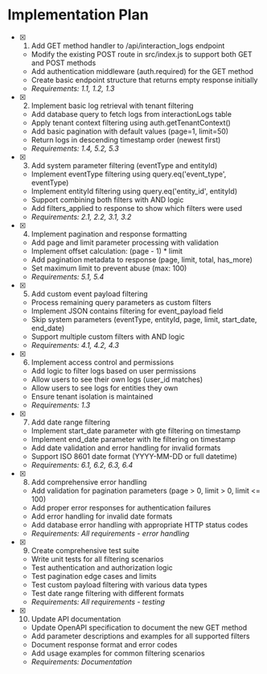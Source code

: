 # Implementation Plan

- [x] 1. Add GET method handler to /api/interaction_logs endpoint
  - Modify the existing POST route in src/index.js to support both GET and POST methods
  - Add authentication middleware (auth.required) for the GET method
  - Create basic endpoint structure that returns empty response initially
  - _Requirements: 1.1, 1.2, 1.3_

- [x] 2. Implement basic log retrieval with tenant filtering
  - Add database query to fetch logs from interactionLogs table
  - Apply tenant context filtering using auth.getTenantContext()
  - Add basic pagination with default values (page=1, limit=50)
  - Return logs in descending timestamp order (newest first)
  - _Requirements: 1.4, 5.2, 5.3_

- [x] 3. Add system parameter filtering (eventType and entityId)
  - Implement eventType filtering using query.eq('event_type', eventType)
  - Implement entityId filtering using query.eq('entity_id', entityId)
  - Support combining both filters with AND logic
  - Add filters_applied to response to show which filters were used
  - _Requirements: 2.1, 2.2, 3.1, 3.2_

- [x] 4. Implement pagination and response formatting
  - Add page and limit parameter processing with validation
  - Implement offset calculation: (page - 1) * limit
  - Add pagination metadata to response (page, limit, total, has_more)
  - Set maximum limit to prevent abuse (max: 100)
  - _Requirements: 5.1, 5.4_

- [x] 5. Add custom event payload filtering
  - Process remaining query parameters as custom filters
  - Implement JSON contains filtering for event_payload field
  - Skip system parameters (eventType, entityId, page, limit, start_date, end_date)
  - Support multiple custom filters with AND logic
  - _Requirements: 4.1, 4.2, 4.3_

- [x] 6. Implement access control and permissions
  - Add logic to filter logs based on user permissions
  - Allow users to see their own logs (user_id matches)
  - Allow users to see logs for entities they own
  - Ensure tenant isolation is maintained
  - _Requirements: 1.3_

- [x] 7. Add date range filtering
  - Implement start_date parameter with gte filtering on timestamp
  - Implement end_date parameter with lte filtering on timestamp
  - Add date validation and error handling for invalid formats
  - Support ISO 8601 date format (YYYY-MM-DD or full datetime)
  - _Requirements: 6.1, 6.2, 6.3, 6.4_

- [x] 8. Add comprehensive error handling
  - Add validation for pagination parameters (page > 0, limit > 0, limit <= 100)
  - Add proper error responses for authentication failures
  - Add error handling for invalid date formats
  - Add database error handling with appropriate HTTP status codes
  - _Requirements: All requirements - error handling_

- [x] 9. Create comprehensive test suite
  - Write unit tests for all filtering scenarios
  - Test authentication and authorization logic
  - Test pagination edge cases and limits
  - Test custom payload filtering with various data types
  - Test date range filtering with different formats
  - _Requirements: All requirements - testing_

- [x] 10. Update API documentation
  - Update OpenAPI specification to document the new GET method
  - Add parameter descriptions and examples for all supported filters
  - Document response format and error codes
  - Add usage examples for common filtering scenarios
  - _Requirements: Documentation_